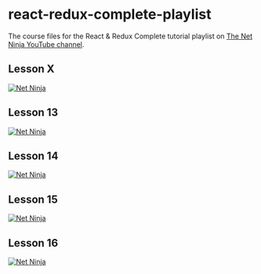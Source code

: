 # react-redux-complete-playlist

The course files for the React &amp; Redux Complete tutorial playlist on [The Net Ninja YouTube channel](https://www.youtube.com/watch?v=OxIDLw0M-m0&list=PL4cUxeGkcC9ij8CfkAY2RAGb-tmkNwQHG&index=1).

## Lesson X

[![Net Ninja](http://img.youtube.com/vi/YT_VID_ID/0.jpg)](http://www.youtube.com/watch?v=YT_VID_ID 'Video x -- XYZ')

## Lesson 13

[![Net Ninja](http://img.youtube.com/vi/6nrwHiWN29o/0.jpg)](http://www.youtube.com/watch?v=6nrwHiWN29o 'Video 13 -- Props')

## Lesson 14

[![Net Ninja](http://img.youtube.com/vi/At7yOlWkqRQ/0.jpg)](http://www.youtube.com/watch?v=At7yOlWkqRQ 'Video 14 -- Outputting Lists')

## Lesson 15

[![Net Ninja](http://img.youtube.com/vi/o4GCcSn-hEw/0.jpg)](http://www.youtube.com/watch?v=o4GCcSn-hEw 'Video 15 -- Stateless Components')

## Lesson 16

[![Net Ninja](http://img.youtube.com/vi/W--bMoQncPM/0.jpg)](http://www.youtube.com/watch?v=W--bMoQncPM 'Video 16 -- Conditional Output')
